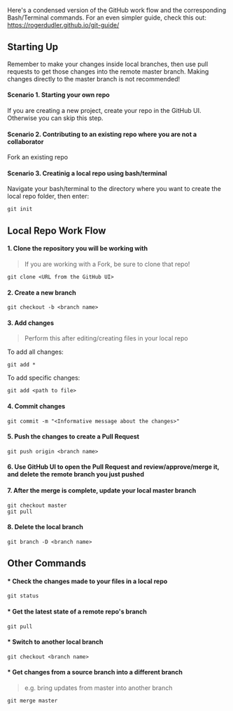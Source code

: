 
Here's a condensed version of the GitHub work flow and the corresponding Bash/Terminal commands. For an even simpler guide, check this out: https://rogerdudler.github.io/git-guide/

## Starting Up

Remember to make your changes inside local branches, then use pull requests to get those changes into the remote master branch.
Making changes directly to the master branch is not recommended!

#### Scenario 1. Starting your own repo
If you are creating a new project, create your repo in the GitHub UI. Otherwise you can skip this step.

#### Scenario 2. Contributing to an existing repo where you are not a collaborator
Fork an existing repo

#### Scenario 3. Creatinig a local repo using bash/terminal
Navigate your bash/terminal to the directory where you want to create the local repo folder, then enter:
```
git init
```

## Local Repo Work Flow

#### 1. Clone the repository you will be working with
> If you are working with a Fork, be sure to clone that repo!

```
git clone <URL from the GitHub UI>
```

#### 2. Create a new branch
```
git checkout -b <branch name>
```

#### 3. Add changes

> Perform this after editing/creating files in your local repo

To add all changes:
```
git add *
```

To add specific changes:
```
git add <path to file>
```

#### 4. Commit changes
```
git commit -m "<Informative message about the changes>"
```

#### 5. Push the changes to create a Pull Request
```
git push origin <branch name>
```

#### 6. Use GitHub UI to open the Pull Request and review/approve/merge it, and delete the remote branch you just pushed

#### 7. After the merge is complete, update your local master branch
```
git checkout master
git pull
```

#### 8. Delete the local branch
```
git branch -D <branch name>
```

## Other Commands

#### * Check the changes made to your files in a local repo
```
git status
```

#### * Get the latest state of a remote repo's branch
```
git pull
```

#### * Switch to another local branch
```
git checkout <branch name>
```

#### * Get changes from a source branch into a different branch 
> e.g. bring updates from master into another branch
```
git merge master
```

